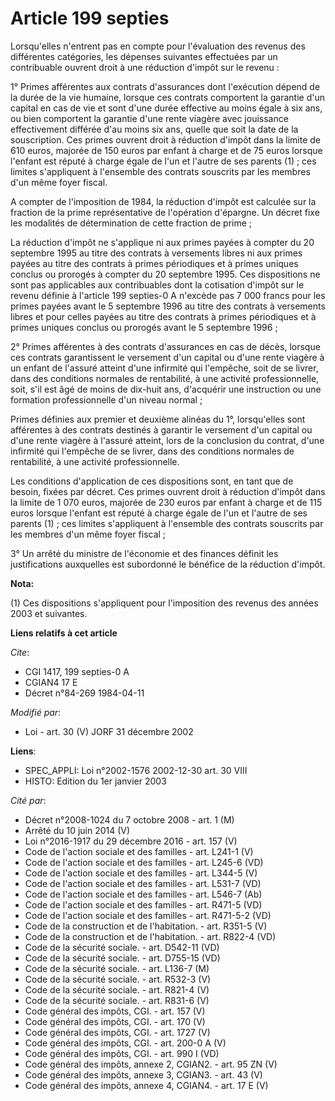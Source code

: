 # Article 199 septies

Lorsqu'elles n'entrent pas en compte pour l'évaluation des revenus des différentes catégories, les dépenses suivantes
effectuées par un contribuable ouvrent droit à une réduction d'impôt sur le revenu :

1° Primes afférentes aux contrats d'assurances dont l'exécution dépend de la durée de la vie humaine, lorsque ces contrats
comportent la garantie d'un capital en cas de vie et sont d'une durée effective au moins égale à six ans, ou bien comportent
la garantie d'une rente viagère avec jouissance effectivement différée d'au moins six ans, quelle que soit la date de la
souscription. Ces primes ouvrent droit à réduction d'impôt dans la limite de 610 euros, majorée de 150 euros par enfant à
charge et de 75 euros lorsque l'enfant est réputé à charge égale de l'un et l'autre de ses parents (1) ; ces limites
s'appliquent à l'ensemble des contrats souscrits par les membres d'un même foyer fiscal.

A compter de l'imposition de 1984, la réduction d'impôt est calculée sur la fraction de la prime représentative de
l'opération d'épargne. Un décret fixe les modalités de détermination de cette fraction de prime ;

La réduction d'impôt ne s'applique ni aux primes payées à compter du 20 septembre 1995 au titre des contrats à versements
libres ni aux primes payées au titre des contrats à primes périodiques et à primes uniques conclus ou prorogés à compter du
20 septembre 1995. Ces dispositions ne sont pas applicables aux contribuables dont la cotisation d'impôt sur le revenu
définie à l'article 199 septies-0 A n'excède pas 7 000 francs pour les primes payées avant le 5 septembre 1996 au titre des
contrats à versements libres et pour celles payées au titre des contrats à primes périodiques et à primes uniques conclus ou
prorogés avant le 5 septembre 1996 ;

2° Primes afférentes à des contrats d'assurances en cas de décès, lorsque ces contrats garantissent le versement d'un capital
ou d'une rente viagère à un enfant de l'assuré atteint d'une infirmité qui l'empêche, soit de se livrer, dans des conditions
normales de rentabilité, à une activité professionnelle, soit, s'il est âgé de moins de dix-huit ans, d'acquérir une
instruction ou une formation professionnelle d'un niveau normal ;

Primes définies aux premier et deuxième alinéas du 1°, lorsqu'elles sont afférentes à des contrats destinés à garantir le
versement d'un capital ou d'une rente viagère à l'assuré atteint, lors de la conclusion du contrat, d'une infirmité qui
l'empêche de se livrer, dans des conditions normales de rentabilité, à une activité professionnelle.

Les conditions d'application de ces dispositions sont, en tant que de besoin, fixées par décret. Ces primes ouvrent droit à
réduction d'impôt dans la limite de 1 070 euros, majorée de 230 euros par enfant à charge et de 115 euros lorsque l'enfant
est réputé à charge égale de l'un et l'autre de ses parents (1) ; ces limites s'appliquent à l'ensemble des contrats
souscrits par les membres d'un même foyer fiscal ;

3° Un arrêté du ministre de l'économie et des finances définit les justifications auxquelles est subordonné le bénéfice de la
réduction d'impôt.

**Nota:**

(1) Ces dispositions s'appliquent pour l'imposition des revenus des années 2003 et suivantes.

**Liens relatifs à cet article**

_Cite_:

  - CGI 1417, 199 septies-0 A
  - CGIAN4 17 E
  - Décret n°84-269 1984-04-11

_Modifié par_:

  - Loi - art. 30 (V) JORF 31 décembre 2002

**Liens**:

  - SPEC_APPLI: Loi n°2002-1576 2002-12-30 art. 30 VIII
  - HISTO: Edition du 1er janvier 2003

_Cité par_:

  - Décret n°2008-1024 du 7 octobre 2008 - art. 1 (M)
  - Arrêté du 10 juin 2014 (V)
  - Loi n°2016-1917 du 29 décembre 2016 - art. 157 (V)
  - Code de l'action sociale et des familles - art. L241-1 (V)
  - Code de l'action sociale et des familles - art. L245-6 (VD)
  - Code de l'action sociale et des familles - art. L344-5 (V)
  - Code de l'action sociale et des familles - art. L531-7 (VD)
  - Code de l'action sociale et des familles - art. L546-7 (Ab)
  - Code de l'action sociale et des familles - art. R471-5 (VD)
  - Code de l'action sociale et des familles - art. R471-5-2 (VD)
  - Code de la construction et de l'habitation. - art. R351-5 (V)
  - Code de la construction et de l'habitation. - art. R822-4 (VD)
  - Code de la sécurité sociale. - art. D542-11 (VD)
  - Code de la sécurité sociale. - art. D755-15 (VD)
  - Code de la sécurité sociale. - art. L136-7 (M)
  - Code de la sécurité sociale. - art. R532-3 (V)
  - Code de la sécurité sociale. - art. R821-4 (V)
  - Code de la sécurité sociale. - art. R831-6 (V)
  - Code général des impôts, CGI. - art. 157 (V)
  - Code général des impôts, CGI. - art. 170 (V)
  - Code général des impôts, CGI. - art. 1727 (V)
  - Code général des impôts, CGI. - art. 200-0 A (V)
  - Code général des impôts, CGI. - art. 990 I (VD)
  - Code général des impôts, annexe 2, CGIAN2. - art. 95 ZN (V)
  - Code général des impôts, annexe 3, CGIAN3. - art. 43 (V)
  - Code général des impôts, annexe 4, CGIAN4. - art. 17 E (V)

